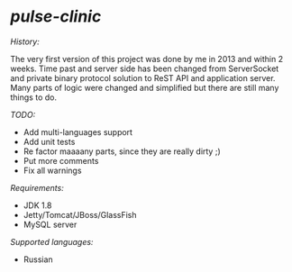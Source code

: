 # *pulse-clinic* #

*History:*

The very first version of this project was done by me in 2013 and within 2 weeks. Time past and server side has been changed
from ServerSocket and private binary protocol solution to ReST API and application server. Many parts of logic were changed
and simplified but there are still many things to do.

*TODO:*

* Add multi-languages support
* Add unit tests
* Re factor maaaany parts, since they are really dirty ;)
* Put more comments
* Fix all warnings

*Requirements:*

* JDK 1.8
* Jetty/Tomcat/JBoss/GlassFish
* MySQL server

*Supported languages:*

* Russian
